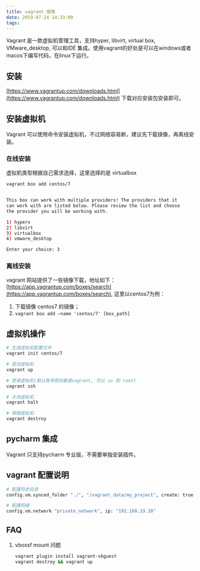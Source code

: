 ```yaml
---
title: vagrant 使用
date: 2019-07-24 14:33:09
tags:
---
```


Vagrant 是一款虚拟机管理工具，支持hyper, libvirt, virtual box, VMware_desktop, 可以和IDE 集成。使用vagrant的好处是可以在windows或者macos下编写代码，在linux下运行。

<!-- more -->

## 安装

[https://www.vagrantup.com/downloads.html](https://www.vagrantup.com/downloads.html) 下载对应安装包安装即可。



## 安装虚拟机

Vagrant 可以使用命令安装虚拟机，不过网络容易断，建议先下载镜像，再离线安装。

### 在线安装

虚拟机类型根据自己需求选择，这里选择的是 virtualbox

```bash
vagrant box add centos/7


This box can work with multiple providers! The providers that it
can work with are listed below. Please review the list and choose
the provider you will be working with.

1) hyperv
2) libvirt
3) virtualbox
4) vmware_desktop

Enter your choice: 3
```

### 离线安装

vagrant 网站提供了一些镜像下载，地址如下： [https://app.vagrantup.com/boxes/search](https://app.vagrantup.com/boxes/search), 这里以centos7为例：

1. 下载镜像 centos7 的镜像；
2. `vagrant box add —name 'centos/7' [box_path]`

## 虚拟机操作

```bash
# 生成虚拟机配置文件
vagrant init centos/7

# 启动虚拟机
vagrant up

# 登录虚拟机(默认账号密码都是vagrant, 可以 su 到 root)
vagrant ssh

# 关闭虚拟机
vagrant halt

# 销毁虚拟机
vagrant destroy
```

## pycharm 集成

Vagrant 只支持pycharm 专业版，不需要单独安装插件。



## vagrant 配置说明

```bash
# 配置同步目录
config.vm.synced_folder "./", "/vagrant_data/my_project", create: true

# 配置网络
config.vm.network "private_network", ip: "192.168.33.10"
```



## FAQ

1. vboxsf  mount 问题

   ```bash
   vagrant plugin install vagrant-vbguest
   vagrant destroy && vagrant up
   ```

   